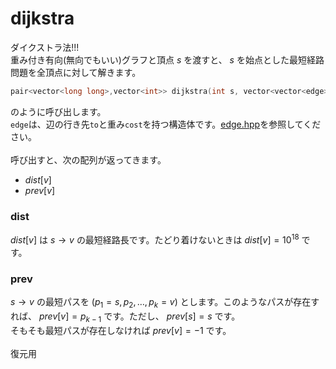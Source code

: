 # dijkstra
ダイクストラ法!!!\
重み付き有向(無向でもいい)グラフと頂点 $s$ を渡すと、 $s$ を始点とした最短経路問題を全頂点に対して解きます。
```cpp
pair<vector<long long>,vector<int>> dijkstra(int s, vector<vector<edge>> g)
```
のように呼び出します。\
`edge`は、辺の行き先`to`と重み`cost`を持つ構造体です。[edge.hpp](https://github.com/AC2-K/Library-CPP/blob/main/GraphAlgorithm/edge.hpp)を参照してください。
\
\
呼び出すと、次の配列が返ってきます。
- $dist[v]$
- $prev[v]$
### dist
$dist[v]$ は $s\to v$ の最短経路長です。たどり着けないときは $dist[v]=10^{18}$ です。
### prev
$s\to v$ の最短パスを $(p_1=s,p_2,\dots,p_k=v)$ とします。このようなパスが存在すれば、 $prev[v]=p_{k-1}$ です。ただし、 $prev[s]=s$ です。\
そもそも最短パスが存在しなければ $prev[v]=-1$ です。
\
\
復元用